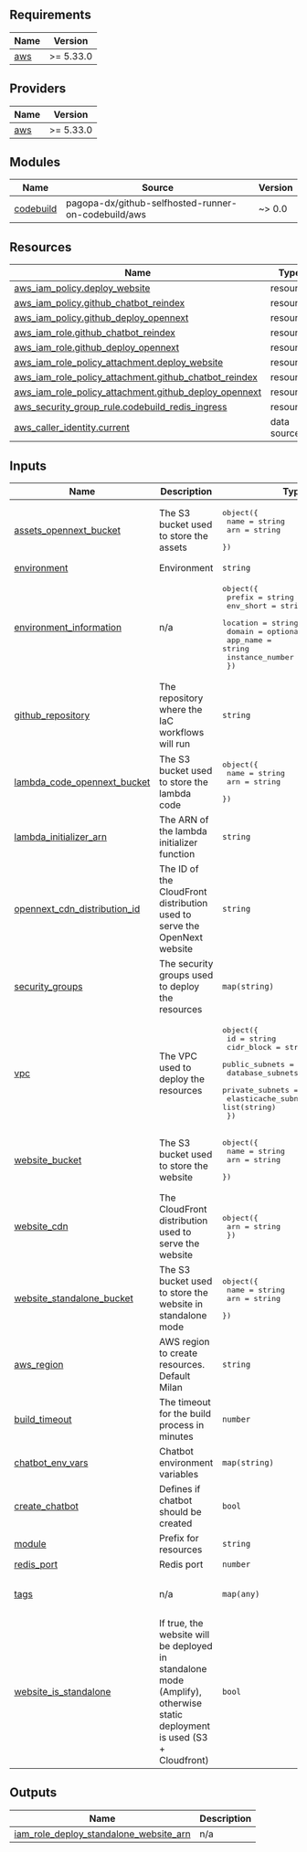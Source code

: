 ## Requirements

| Name | Version |
|------|---------|
| <a name="requirement_aws"></a> [aws](#requirement\_aws) | >= 5.33.0 |

## Providers

| Name | Version |
|------|---------|
| <a name="provider_aws"></a> [aws](#provider\_aws) | >= 5.33.0 |

## Modules

| Name | Source | Version |
|------|--------|---------|
| <a name="module_codebuild"></a> [codebuild](#module\_codebuild) | pagopa-dx/github-selfhosted-runner-on-codebuild/aws | ~> 0.0 |

## Resources

| Name | Type |
|------|------|
| [aws_iam_policy.deploy_website](https://registry.terraform.io/providers/hashicorp/aws/latest/docs/resources/iam_policy) | resource |
| [aws_iam_policy.github_chatbot_reindex](https://registry.terraform.io/providers/hashicorp/aws/latest/docs/resources/iam_policy) | resource |
| [aws_iam_policy.github_deploy_opennext](https://registry.terraform.io/providers/hashicorp/aws/latest/docs/resources/iam_policy) | resource |
| [aws_iam_role.github_chatbot_reindex](https://registry.terraform.io/providers/hashicorp/aws/latest/docs/resources/iam_role) | resource |
| [aws_iam_role.github_deploy_opennext](https://registry.terraform.io/providers/hashicorp/aws/latest/docs/resources/iam_role) | resource |
| [aws_iam_role_policy_attachment.deploy_website](https://registry.terraform.io/providers/hashicorp/aws/latest/docs/resources/iam_role_policy_attachment) | resource |
| [aws_iam_role_policy_attachment.github_chatbot_reindex](https://registry.terraform.io/providers/hashicorp/aws/latest/docs/resources/iam_role_policy_attachment) | resource |
| [aws_iam_role_policy_attachment.github_deploy_opennext](https://registry.terraform.io/providers/hashicorp/aws/latest/docs/resources/iam_role_policy_attachment) | resource |
| [aws_security_group_rule.codebuild_redis_ingress](https://registry.terraform.io/providers/hashicorp/aws/latest/docs/resources/security_group_rule) | resource |
| [aws_caller_identity.current](https://registry.terraform.io/providers/hashicorp/aws/latest/docs/data-sources/caller_identity) | data source |

## Inputs

| Name | Description | Type | Default | Required |
|------|-------------|------|---------|:--------:|
| <a name="input_assets_opennext_bucket"></a> [assets\_opennext\_bucket](#input\_assets\_opennext\_bucket) | The S3 bucket used to store the assets | <pre>object({<br/>    name = string<br/>    arn  = string<br/>  })</pre> | n/a | yes |
| <a name="input_environment"></a> [environment](#input\_environment) | Environment | `string` | n/a | yes |
| <a name="input_environment_information"></a> [environment\_information](#input\_environment\_information) | n/a | <pre>object({<br/>    prefix          = string<br/>    env_short       = string<br/>    location        = string<br/>    domain          = optional(string)<br/>    app_name        = string<br/>    instance_number = string<br/>  })</pre> | n/a | yes |
| <a name="input_github_repository"></a> [github\_repository](#input\_github\_repository) | The repository where the IaC workflows will run | `string` | n/a | yes |
| <a name="input_lambda_code_opennext_bucket"></a> [lambda\_code\_opennext\_bucket](#input\_lambda\_code\_opennext\_bucket) | The S3 bucket used to store the lambda code | <pre>object({<br/>    name = string<br/>    arn  = string<br/>  })</pre> | n/a | yes |
| <a name="input_lambda_initializer_arn"></a> [lambda\_initializer\_arn](#input\_lambda\_initializer\_arn) | The ARN of the lambda initializer function | `string` | n/a | yes |
| <a name="input_opennext_cdn_distribution_id"></a> [opennext\_cdn\_distribution\_id](#input\_opennext\_cdn\_distribution\_id) | The ID of the CloudFront distribution used to serve the OpenNext website | `string` | n/a | yes |
| <a name="input_security_groups"></a> [security\_groups](#input\_security\_groups) | The security groups used to deploy the resources | `map(string)` | n/a | yes |
| <a name="input_vpc"></a> [vpc](#input\_vpc) | The VPC used to deploy the resources | <pre>object({<br/>    id                  = string<br/>    cidr_block          = string<br/>    public_subnets      = list(string)<br/>    database_subnets    = list(string)<br/>    private_subnets     = list(string)<br/>    elasticache_subnets = list(string)<br/>  })</pre> | n/a | yes |
| <a name="input_website_bucket"></a> [website\_bucket](#input\_website\_bucket) | The S3 bucket used to store the website | <pre>object({<br/>    name = string<br/>    arn  = string<br/>  })</pre> | n/a | yes |
| <a name="input_website_cdn"></a> [website\_cdn](#input\_website\_cdn) | The CloudFront distribution used to serve the website | <pre>object({<br/>    arn = string<br/>  })</pre> | n/a | yes |
| <a name="input_website_standalone_bucket"></a> [website\_standalone\_bucket](#input\_website\_standalone\_bucket) | The S3 bucket used to store the website in standalone mode | <pre>object({<br/>    name = string<br/>    arn  = string<br/>  })</pre> | n/a | yes |
| <a name="input_aws_region"></a> [aws\_region](#input\_aws\_region) | AWS region to create resources. Default Milan | `string` | `"eu-south-1"` | no |
| <a name="input_build_timeout"></a> [build\_timeout](#input\_build\_timeout) | The timeout for the build process in minutes | `number` | `480` | no |
| <a name="input_chatbot_env_vars"></a> [chatbot\_env\_vars](#input\_chatbot\_env\_vars) | Chatbot environment variables | `map(string)` | `{}` | no |
| <a name="input_create_chatbot"></a> [create\_chatbot](#input\_create\_chatbot) | Defines if chatbot should be created | `bool` | `false` | no |
| <a name="input_module"></a> [module](#input\_module) | Prefix for resources | `string` | `"cicd"` | no |
| <a name="input_redis_port"></a> [redis\_port](#input\_redis\_port) | Redis port | `number` | `6379` | no |
| <a name="input_tags"></a> [tags](#input\_tags) | n/a | `map(any)` | <pre>{<br/>  "CreatedBy": "Terraform"<br/>}</pre> | no |
| <a name="input_website_is_standalone"></a> [website\_is\_standalone](#input\_website\_is\_standalone) | If true, the website will be deployed in standalone mode (Amplify), otherwise static deployment is used (S3 + Cloudfront) | `bool` | `false` | no |

## Outputs

| Name | Description |
|------|-------------|
| <a name="output_iam_role_deploy_standalone_website_arn"></a> [iam\_role\_deploy\_standalone\_website\_arn](#output\_iam\_role\_deploy\_standalone\_website\_arn) | n/a |

